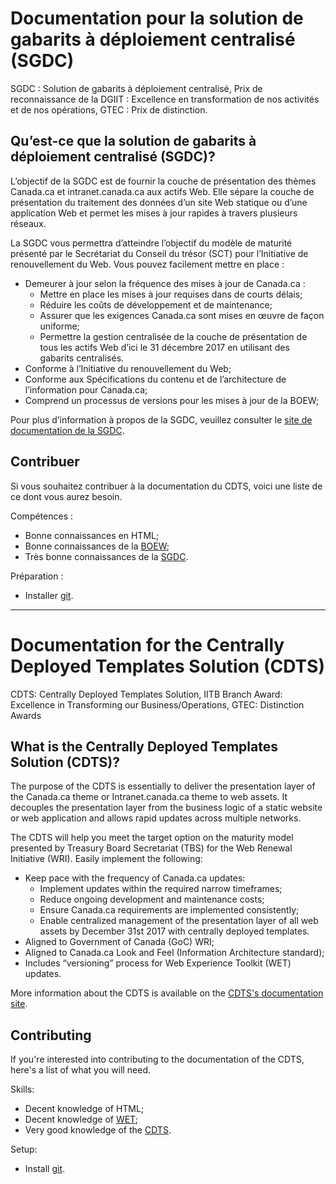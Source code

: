 # Documentation pour la solution de gabarits à déploiement centralisé (SGDC)
SGDC : Solution de gabarits à déploiement centralisé, Prix de reconnaissance de la DGIIT : Excellence en transformation de nos activités et de nos opérations, GTEC : Prix de distinction.

## Qu’est-ce que la solution de gabarits à déploiement centralisé (SGDC)?
L’objectif de la SGDC est de fournir la couche de présentation des thèmes Canada.ca et intranet.canada.ca aux actifs Web. Elle sépare la couche de présentation du traitement des données d’un site Web statique ou d’une application Web et permet les mises à jour rapides à travers plusieurs réseaux.

La SGDC vous permettra d’atteindre l’objectif du modèle de maturité présenté par le Secrétariat du Conseil du trésor (SCT) pour l’Initiative de renouvellement du Web. Vous pouvez facilement mettre en place :

* Demeurer à jour selon la fréquence des mises à jour de Canada.ca :
    * Mettre en place les mises à jour requises dans de courts délais;
    * Réduire les coûts de développement et de maintenance;
    * Assurer que les exigences Canada.ca sont mises en œuvre de façon uniforme;
    * Permettre la gestion centralisée de la couche de présentation de tous les actifs Web d’ici le 31 décembre 2017 en utilisant des gabarits centralisés.
* Conforme à l’Initiative du renouvellement du Web;
* Conforme aux Spécifications du contenu et de l’architecture de l’information pour Canada.ca;
* Comprend un processus de versions pour les mises à jour de la BOEW;

Pour plus d’information à propos de la SGDC, veuillez consulter le [site de documentation de la SGDC](https://cenw-wscoe.github.io/sgdc-cdts/docs/index-fr.html).

## Contribuer
Si vous souhaitez contribuer à la documentation du CDTS, voici une liste de ce dont vous aurez besoin.

Compétences :
- Bonne connaissances en HTML;
- Bonne connaissances de la [BOEW](https://wet-boew.github.io/wet-boew/index-fr.html);
- Très bonne connaissances de la [SGDC](https://cenw-wscoe.github.io/sgdc-cdts/docs/index-fr.html).

Préparation :
- Installer [git](https://git-scm.com/downloads).

---

# Documentation for the Centrally Deployed Templates Solution (CDTS)
CDTS: Centrally Deployed Templates Solution, IITB Branch Award: Excellence in Transforming our Business/Operations, GTEC: Distinction Awards

## What is the Centrally Deployed Templates Solution (CDTS)?
The purpose of the CDTS is essentially to deliver the presentation layer of the Canada.ca theme or Intranet.canada.ca theme to web assets. It decouples the presentation layer from the business logic of a static website or web application and allows rapid updates across multiple networks.

The CDTS will help you meet the target option on the maturity model presented by Treasury Board Secretariat (TBS) for the Web Renewal Initiative (WRI). Easily implement the following:

* Keep pace with the frequency of Canada.ca updates:
    * Implement updates within the required narrow timeframes;
    * Reduce ongoing development and maintenance costs;
    * Ensure Canada.ca requirements are implemented consistently;
    * Enable centralized management of the presentation layer of all web assets by December 31st 2017 with centrally deployed templates.
* Aligned to Government of Canada (GoC) WRI;
* Aligned to Canada.ca Look and Feel (Information Architecture standard);
* Includes “versioning” process for Web Experience Toolkit (WET) updates.

More information about the CDTS is available on the [CDTS's documentation site](https://cenw-wscoe.github.io/sgdc-cdts/docs/index-en.html).

## Contributing 
If you're interested into contributing to the documentation of the CDTS, here's a list of what you will need.

Skills:
- Decent knowledge of HTML;
- Decent knowledge of [WET](https://wet-boew.github.io/wet-boew/index-en.html);
- Very good knowledge of the [CDTS](https://cenw-wscoe.github.io/sgdc-cdts/docs/index-en.html).

Setup:
- Install [git](https://git-scm.com/downloads).
